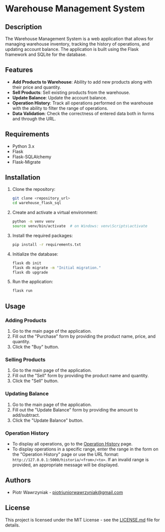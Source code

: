 # Warehouse Management System

## Description

The Warehouse Management System is a web application that allows for managing warehouse inventory, tracking the history of operations, and updating account balance. The application is built using the Flask framework and SQLite for the database.

## Features

- **Add Products to Warehouse**: Ability to add new products along with their price and quantity.
- **Sell Products**: Sell existing products from the warehouse.
- **Update Balance**: Update the account balance.
- **Operation History**: Track all operations performed on the warehouse with the ability to filter the range of operations.
- **Data Validation**: Check the correctness of entered data both in forms and through the URL.

## Requirements

- Python 3.x
- Flask
- Flask-SQLAlchemy
- Flask-Migrate

## Installation

1. Clone the repository:
    ```bash
    git clone <repository_url>
    cd warehouse_flask_sql
    ```

2. Create and activate a virtual environment:
    ```bash
    python -m venv venv
    source venv/bin/activate  # on Windows: venv\Scripts\activate
    ```

3. Install the required packages:
    ```bash
    pip install -r requirements.txt
    ```

4. Initialize the database:
    ```bash
    flask db init
    flask db migrate -m "Initial migration."
    flask db upgrade
    ```

5. Run the application:
    ```bash
    flask run
    ```

## Usage

### Adding Products

1. Go to the main page of the application.
2. Fill out the "Purchase" form by providing the product name, price, and quantity.
3. Click the "Buy" button.

### Selling Products

1. Go to the main page of the application.
2. Fill out the "Sell" form by providing the product name and quantity.
3. Click the "Sell" button.

### Updating Balance

1. Go to the main page of the application.
2. Fill out the "Update Balance" form by providing the amount to add/subtract.
3. Click the "Update Balance" button.

### Operation History

- To display all operations, go to the [Operation History](http://127.0.0.1:5000/historia) page.
- To display operations in a specific range, enter the range in the form on the "Operation History" page or use the URL format: `http://127.0.0.1:5000/historia/<from>/<to>`. If an invalid range is provided, an appropriate message will be displayed.

## Authors

- Piotr Wawrzyniak - [piotrjuniorwawrzyniak@gmail.com](mailto:piotrjuniorwawrzyniak@gmail.com)

## License

This project is licensed under the MIT License - see the [LICENSE.md](LICENSE.md) file for details.
